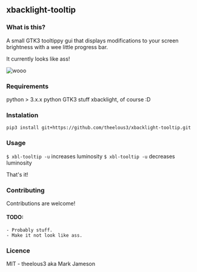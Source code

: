 ## xbacklight-tooltip

### What is this?

A small GTK3 tooltippy gui that displays modifications to your screen brightness with a wee little progress bar.


It currently looks like ass!

![wooo](https://i.imgur.com/SoWceZT.png "So visual")


### Requirements

python > 3.x.x
python GTK3 stuff
xbacklight, of course :D

### Instalation

`pip3 install git+https://github.com/theelous3/xbacklight-tooltip.git`


### Usage

`$ xbl-tooltip -u` increases luminosity
`$ xbl-tooltip -u` decreases luminosity

That's it!

### Contributing

Contributions are welcome!

#### TODO:
    - Probably stuff.
    - Make it not look like ass.

### Licence
MIT - theelous3 aka Mark Jameson